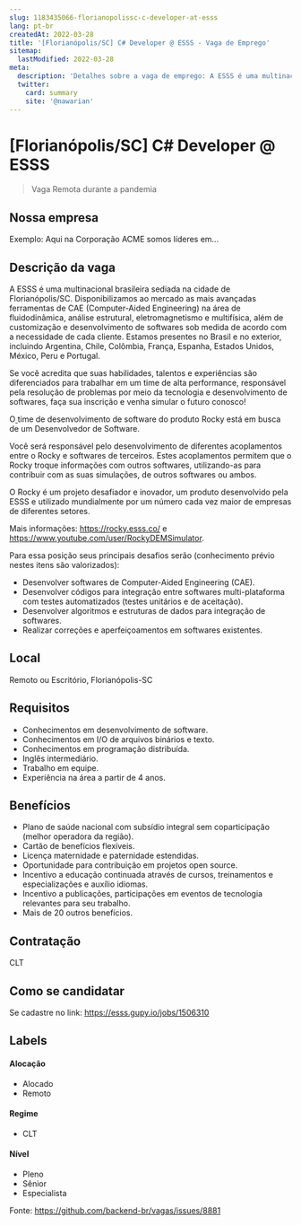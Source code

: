 ```yaml
---
slug: 1183435066-florianopolissc-c-developer-at-esss
lang: pt-br
createdAt: 2022-03-28
title: '[Florianópolis/SC] C# Developer @ ESSS - Vaga de Emprego'
sitemap:
  lastModified: 2022-03-28
meta:
  description: 'Detalhes sobre a vaga de emprego: A ESSS é uma multinacional brasileira sediada na cidade de Florianópolis/SC. Disponibilizamos ao mercado as mais avançadas ferramentas de CAE (Computer-Aided Engineering) na área de fluidodinâmica, análise estrutural, eletromagnetismo e multifísica, além de customização e desenvolvimento de softwares sob medida de acordo com a necessidade de cada cliente. Estamos presentes no Brasil e no exterior, incluindo Argentina, Chile, Colômbia, França, Espanha, Estados Unidos, México, Peru e Portugal. Se você acredita que suas habilidades, talentos e experiências são diferenciados para trabalhar em um time de alta performance, responsável pela resolução de problemas por meio da tecnologia e desenvolvimento de softwares, faça sua inscrição e venha simular o futuro conosco! O[ ](https://rocky.esss.co/)time de desenvolvimento de software do produto Rocky está em busca de um Desenvolvedor de Software. Você será responsável pelo desenvolvimento de diferentes acoplamentos entre o Rocky e softwares de terceiros. Estes acoplamentos permitem que o Rocky troque informações com outros softwares, utilizando-as para contribuir com as suas simulações, de outros softwares ou ambos. O Rocky é um projeto desafiador e inovador, um produto desenvolvido pela ESSS e utilizado mundialmente por um número cada vez maior de empresas de diferentes setores. Mais informações: https://rocky.esss.co/ e https://www.youtube.com/user/RockyDEMSimulator. Para essa posição seus principais desafios serão (conhecimento prévio nestes itens são valorizados): - Desenvolver softwares de Computer-Aided Engineering (CAE). - Desenvolver códigos para integração entre softwares multi-plataforma com testes automatizados (testes unitários e de aceitação). - Desenvolver algoritmos e estruturas de dados para integração de softwares. - Realizar correções e aperfeiçoamentos em softwares existentes.'
  twitter:
    card: summary
    site: '@nawarian'
---
```


# [Florianópolis/SC] C# Developer @ ESSS

<!--
==================================================
Caso a vaga for remoto durante a pandemia informar no texto "Remoto durante o covid"
==================================================
-->
<!-- 
==================================================
POR FAVOR, SÓ POSTE SE A VAGA FOR PARA BACK-END!

Não faça distinção de gênero no título da vaga.

Use: "Back-End Developer" ao invés de 
"Desenvolvedor Back-End" \o/

Exemplo: `[São Paulo] Back-End Developer @ NOME DA EMPRESA`
==================================================
-->
<!--
==================================================
Caso a vaga for remoto durante a pandemia deixar a linha abaixo
==================================================
-->
> Vaga Remota durante a pandemia

## Nossa empresa

Exemplo: Aqui na Corporação ACME somos líderes em...

## Descrição da vaga
A ESSS é uma multinacional brasileira sediada na cidade de Florianópolis/SC. Disponibilizamos ao mercado as mais avançadas ferramentas de CAE (Computer-Aided Engineering) na área de fluidodinâmica, análise estrutural, eletromagnetismo e multifísica, além de customização e desenvolvimento de softwares sob medida de acordo com a necessidade de cada cliente. Estamos presentes no Brasil e no exterior, incluindo Argentina, Chile, Colômbia, França, Espanha, Estados Unidos, México, Peru e Portugal.

Se você acredita que suas habilidades, talentos e experiências são diferenciados para trabalhar em um time de alta performance, responsável pela resolução de problemas por meio da tecnologia e desenvolvimento de softwares, faça sua inscrição e venha simular o futuro conosco!

O[ ](https://rocky.esss.co/)time de desenvolvimento de software do produto Rocky está em busca de um Desenvolvedor de Software.

Você será responsável pelo desenvolvimento de diferentes acoplamentos entre o Rocky e softwares de terceiros. Estes acoplamentos permitem que o Rocky troque informações com outros softwares, utilizando-as para contribuir com as suas simulações, de outros softwares ou ambos.

O Rocky é um projeto desafiador e inovador, um produto desenvolvido pela ESSS e utilizado mundialmente por um número cada vez maior de empresas de diferentes setores.

Mais informações: https://rocky.esss.co/ e https://www.youtube.com/user/RockyDEMSimulator.

Para essa posição seus principais desafios serão (conhecimento prévio nestes itens são valorizados):

- Desenvolver softwares de Computer-Aided Engineering (CAE).
- Desenvolver códigos para integração entre softwares multi-plataforma com testes automatizados (testes unitários e de aceitação).
- Desenvolver algoritmos e estruturas de dados para integração de softwares.
- Realizar correções e aperfeiçoamentos em softwares existentes.

## Local

Remoto ou Escritório, Florianópolis-SC

## Requisitos

- Conhecimentos em desenvolvimento de software.
- Conhecimentos em I/O de arquivos binários e texto.
- Conhecimentos em programação distribuída.
- Inglês intermediário.
- Trabalho em equipe.
- Experiência na área a partir de 4 anos. 

## Benefícios

- Plano de saúde nacional com subsídio integral sem coparticipação (melhor operadora da região).
- Cartão de benefícios flexíveis.
- Licença maternidade e paternidade estendidas.
- Oportunidade para contribuição em projetos open source.
- Incentivo a educação continuada através de cursos, treinamentos e especializações e auxílio idiomas.
- Incentivo a publicações, participações em eventos de tecnologia relevantes para seu trabalho.
- Mais de 20 outros benefícios.

## Contratação

CLT

## Como se candidatar

Se cadastre no link: https://esss.gupy.io/jobs/1506310


## Labels
<!-- retire os labels que não fazem sentido à vaga -->

#### Alocação
- Alocado
- Remoto

#### Regime
- CLT

#### Nível
- Pleno
- Sênior
- Especialista




Fonte: https://github.com/backend-br/vagas/issues/8881